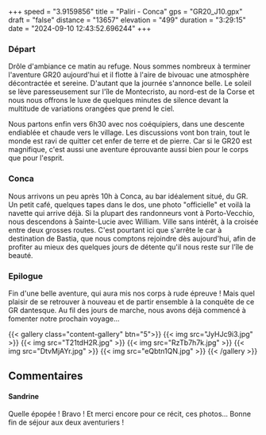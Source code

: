+++
speed = "3.9159856"
title = "Paliri - Conca"
gps = "GR20_J10.gpx"
draft = "false"
distance = "13657"
elevation = "499"
duration = "3:29:15"
date = "2024-09-10 12:43:52.696244"
+++
### Départ 
Drôle d'ambiance ce matin au refuge. Nous sommes nombreux à terminer l'aventure GR20 aujourd'hui et il flotte à l'aire de bivouac une atmosphère décontractée et sereine. D'autant que la journée s'annonce belle. Le soleil se lève paresseusement sur l'île de Montecristo, au nord-est de la Corse et nous nous offrons le luxe de quelques minutes de silence devant la multitude de variations orangées que prend le ciel. 

Nous partons enfin vers 6h30 avec nos coéquipiers, dans une descente endiablée et chaude vers le village. Les discussions vont bon train, tout le monde est ravi de quitter cet enfer de terre et de pierre. Car si le GR20 est magnifique, c'est aussi une aventure éprouvante aussi bien pour le corps que pour l'esprit. 

### Conca
Nous arrivons un peu après 10h à Conca, au bar idéalement situé, du GR. Un petit café, quelques tapes dans le dos, une photo "officielle" et voilà la navette qui arrive déjà.
Si la plupart des randonneurs vont à Porto-Vecchio, nous descendons à Sainte-Lucie avec William. Ville sans intérêt, à la croisée entre deux grosses routes.
C'est pourtant ici que s'arrête le car à destination de Bastia, que nous comptons rejoindre dès aujourd'hui, afin de profiter au mieux des quelques jours de détente qu'il nous reste sur l'île de beauté.

### Epilogue
Fin d'une belle aventure, qui aura mis nos corps à rude épreuve ! Mais quel plaisir de se retrouver à nouveau et de partir ensemble à la conquête de ce GR dantesque. Au fil des jours de marche, nous avons déjà commencé à fomenter notre prochain voyage... 

{{< gallery class="content-gallery" btn="5">}}
{{< img src="JyHJc9i3.jpg" >}}
{{< img src="T21tdH2R.jpg" >}}
{{< img src="RzTb7h7k.jpg" >}}
{{< img src="DtvMjAYr.jpg" >}}
{{< img src="eQbtn1QN.jpg" >}}
{{< /gallery >}}

## Commentaires
#### Sandrine
Quelle épopée !
Bravo ! Et merci encore pour ce récit, ces photos...
Bonne fin de séjour aux deux aventuriers !
